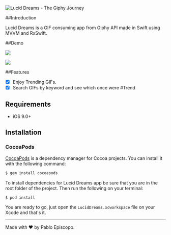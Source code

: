 ![Lucid Dreams - The Giphy Journey](http://fotos.subefotos.com/5cab4c7be1f0a7015b752358b309e002o.png)

##Introduction

Lucid Dreams is a GIF consuming app from Giphy API made in Swift using MVVM and RxSwift.

##Demo

![](https://raw.github.com/pabloepi/luciddreams/master/trending-sample.gif)

![](http://im2.ezgif.com/tmp/ezgif-2928581086.gif)

##Features

- [x] Enjoy Trending GIFs.
- [x] Search GIFs by keyword and see which once were #Trend

## Requirements

- iOS 9.0+

## Installation

### CocoaPods

[CocoaPods](http://cocoapods.org) is a dependency manager for Cocoa projects. You can install it with the following command:

```bash
$ gem install cocoapods
```

To install dependencies for Lucid Dreams app be sure that you are in the root folder of the project. Then run the following on your terminal:

```bash
$ pod install
```

You are ready to go, just open the `LucidDreams.xcworkspace` file on your Xcode and that's it.


---

Made with ❤ by Pablo Epíscopo.
